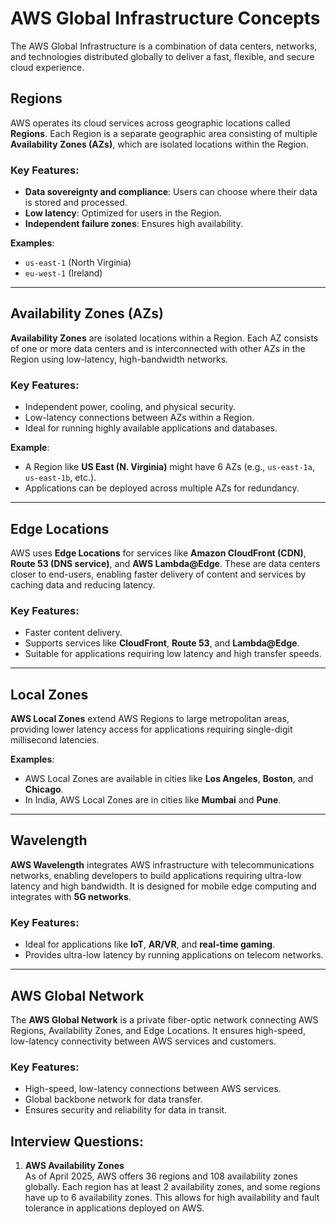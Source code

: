 # AWS Global Infrastructure Concepts

The AWS Global Infrastructure is a combination of data centers, networks, and technologies distributed globally to deliver a fast, flexible, and secure cloud experience.

## Regions
AWS operates its cloud services across geographic locations called **Regions**. Each Region is a separate geographic area consisting of multiple **Availability Zones (AZs)**, which are isolated locations within the Region.

### Key Features:
- **Data sovereignty and compliance**: Users can choose where their data is stored and processed.
- **Low latency**: Optimized for users in the Region.
- **Independent failure zones**: Ensures high availability.

**Examples**: 
- `us-east-1` (North Virginia)
- `eu-west-1` (Ireland)

---

## Availability Zones (AZs)
**Availability Zones** are isolated locations within a Region. Each AZ consists of one or more data centers and is interconnected with other AZs in the Region using low-latency, high-bandwidth networks.

### Key Features:
- Independent power, cooling, and physical security.
- Low-latency connections between AZs within a Region.
- Ideal for running highly available applications and databases.

**Example**: 
- A Region like **US East (N. Virginia)** might have 6 AZs (e.g., `us-east-1a`, `us-east-1b`, etc.).
- Applications can be deployed across multiple AZs for redundancy.

---

## Edge Locations
AWS uses **Edge Locations** for services like **Amazon CloudFront (CDN)**, **Route 53 (DNS service)**, and **AWS Lambda@Edge**. These are data centers closer to end-users, enabling faster delivery of content and services by caching data and reducing latency.

### Key Features:
- Faster content delivery.
- Supports services like **CloudFront**, **Route 53**, and **Lambda@Edge**.
- Suitable for applications requiring low latency and high transfer speeds.

---

## Local Zones
**AWS Local Zones** extend AWS Regions to large metropolitan areas, providing lower latency access for applications requiring single-digit millisecond latencies.

**Examples**: 
- AWS Local Zones are available in cities like **Los Angeles**, **Boston**, and **Chicago**.
- In India, AWS Local Zones are in cities like **Mumbai** and **Pune**.

---

## Wavelength
**AWS Wavelength** integrates AWS infrastructure with telecommunications networks, enabling developers to build applications requiring ultra-low latency and high bandwidth. It is designed for mobile edge computing and integrates with **5G networks**.

### Key Features:
- Ideal for applications like **IoT**, **AR/VR**, and **real-time gaming**.
- Provides ultra-low latency by running applications on telecom networks.

---

## AWS Global Network
The **AWS Global Network** is a private fiber-optic network connecting AWS Regions, Availability Zones, and Edge Locations. It ensures high-speed, low-latency connectivity between AWS services and customers.

### Key Features:
- High-speed, low-latency connections between AWS services.
- Global backbone network for data transfer.
- Ensures security and reliability for data in transit.

## Interview Questions:
1. **AWS Availability Zones**  
    As of April 2025, AWS offers 36 regions and 108 availability zones globally. Each region has at least 2 availability zones, and some regions have up to 6 availability zones. This allows for high availability and fault tolerance in applications deployed on AWS.
